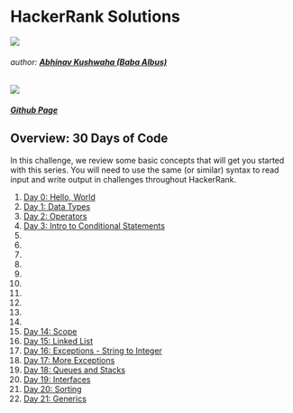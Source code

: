 # HackerRank Solutions 
![](https://hrcdn.net/hackerrank/assets/brand/h_mark_sm-9c05999c62674028552f4e813728e591.svg)
###### author: [**Abhinav Kushwaha (Baba Albus)**](http://babaalbus.com/ "http://babaalbus.com/")
![](https://media.licdn.com/dms/image/C5103AQEuWnPed5Pebg/profile-displayphoto-shrink_200_200/0?e=1547683200&v=beta&t=kee-BP4ZNdAQCQiRm76scGI52bC5ib-2etMogMPr5zE)
##### [Github Page](https://abhi9935.github.io/HackerRank/ "https://abhi9935.github.io/HackerRank/")

## Overview: 30 Days of Code
In this challenge, we review some basic concepts that will get you started with this series.
You will need to use the same (or similar) syntax to read input and write output in challenges throughout HackerRank.

1. [Day 0: Hello, World](https://github.com/Abhi9935/HackerRank/blob/master/30%20Days%20Of%20Code/Day0-HelloWorld.java)
2. [Day 1: Data Types](https://github.com/Abhi9935/HackerRank/blob/master/30%20Days%20Of%20Code/Day1-DataTypes.java)
3. [Day 2: Operators](https://github.com/Abhi9935/HackerRank/blob/master/30%20Days%20Of%20Code/Day2-Operators.java)
4. [Day 3: Intro to Conditional Statements](https://github.com/Abhi9935/HackerRank/blob/master/30%20Days%20Of%20Code/Day3-Intro%20toConditional_Statements.java)
5.
6.
7.
8.
9.
10.
11.
12.
13.
14.
15. [Day 14: Scope](https://github.com/Abhi9935/HackerRank/blob/master/30%20Days%20Of%20Code/Day14-Scope.java)
16. [Day 15: Linked List](https://github.com/Abhi9935/HackerRank/blob/master/30%20Days%20Of%20Code/Day15-Linked_List.java)
17. [Day 16: Exceptions - String to Integer](https://github.com/Abhi9935/HackerRank/blob/master/30%20Days%20Of%20Code/Day16-Exceptions_%20StringToInteger.java)
18. [Day 17: More Exceptions](https://github.com/Abhi9935/HackerRank/blob/master/30%20Days%20Of%20Code/Day17-More_Exceptions.java)
19. [Day 18: Queues and Stacks](https://github.com/Abhi9935/HackerRank/blob/master/30%20Days%20Of%20Code/Day18-Queues_and_Stacks.java)
20. [Day 19: Interfaces](https://github.com/Abhi9935/HackerRank/blob/master/30%20Days%20Of%20Code/Day19-Interfaces.java)
21. [Day 20: Sorting](https://github.com/Abhi9935/HackerRank/blob/master/30%20Days%20Of%20Code/Day20-Sorting.java)
22. [Day 21: Generics](https://github.com/Abhi9935/HackerRank/blob/master/30%20Days%20Of%20Code/Day21-Generics.java)
